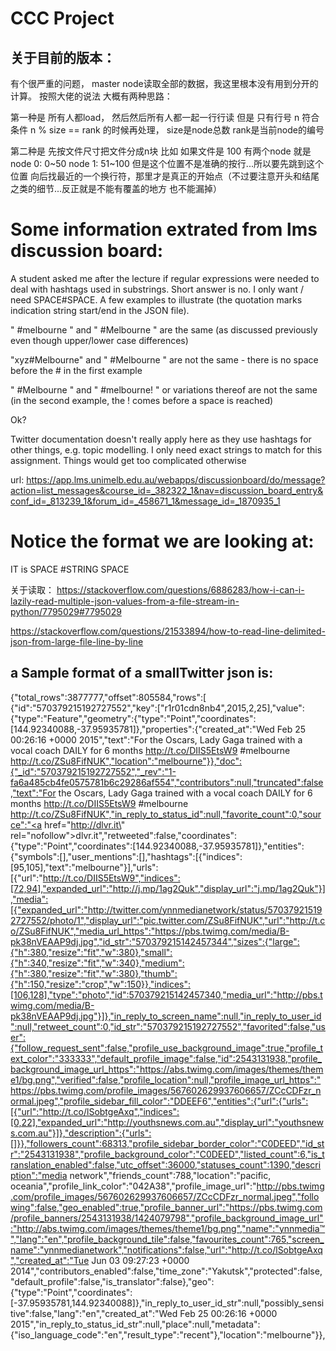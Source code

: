 # CCC Project 

## 关于目前的版本：
有个很严重的问题，
master node读取全部的数据，我这里根本没有用到分开的计算。 
按照大佬的说法
大概有两种思路：

第一种是 所有人都load， 然后然后所有人都一起一行行读 但是 只有行号 n 符合条件 n % size == rank 的时候再处理， size是node总数 rank是当前node的编号

第二种是 先按文件尺寸把文件分成n块
比如 如果文件是 100  有两个node 就是 node 0: 0~50 node 1: 51~100 
但是这个位置不是准确的按行...所以要先跳到这个位置 向后找最近的一个换行符，那里才是真正的开始点（不过要注意开头和结尾之类的细节...反正就是不能有覆盖的地方 也不能漏掉）



# Some information extrated from lms discussion board: 

A student asked me after the lecture if regular expressions were needed to deal with hashtags used in substrings. Short answer is no. I only want / need SPACE#<STRING>SPACE. A few examples to illustrate (the quotation marks indication string start/end in the JSON file).

" #melbourne " and " #Melbourne " are  the same (as discussed previously even though upper/lower case differences)

"xyz#Melbourne" and " #Melbourne " are not the same - there is no space before the # in the first example

" #Melbourne " and " #melbourne! " or variations thereof are not the same (in the second example, the ! comes before a space is reached)

Ok?

Twitter documentation doesn't really apply here as they use hashtags for other things, e.g. topic modelling. I only need exact strings to match for this assignment. Things would get too complicated otherwise

url: https://app.lms.unimelb.edu.au/webapps/discussionboard/do/message?action=list_messages&course_id=_382322_1&nav=discussion_board_entry&conf_id=_813239_1&forum_id=_458671_1&message_id=_1870935_1

# Notice the format we are looking at: 

 IT is SPACE #STRING SPACE 

 关于读取：
 https://stackoverflow.com/questions/6886283/how-i-can-i-lazily-read-multiple-json-values-from-a-file-stream-in-python/7795029#7795029

 https://stackoverflow.com/questions/21533894/how-to-read-line-delimited-json-from-large-file-line-by-line

 ## a Sample format of a smallTwitter json is: 
{"total_rows":3877777,"offset":805584,"rows":[
{"id":"570379215192727552","key":["r1r01cdn8nb4",2015,2,25],"value":{"type":"Feature","geometry":{"type":"Point","coordinates":[144.92340088,-37.95935781]},"properties":{"created_at":"Wed Feb 25 00:26:16 +0000 2015","text":"For the Oscars, Lady Gaga trained with a vocal coach DAILY for 6 months http://t.co/DIIS5EtsW9 #melbourne http://t.co/ZSu8FifNUK","location":"melbourne"}},"doc":{"_id":"570379215192727552","_rev":"1-fa6a485cb4fe0575781b6c29286af554","contributors":null,"truncated":false,"text":"For the Oscars, Lady Gaga trained with a vocal coach DAILY for 6 months http://t.co/DIIS5EtsW9 #melbourne http://t.co/ZSu8FifNUK","in_reply_to_status_id":null,"favorite_count":0,"source":"<a href=\"http://dlvr.it\" rel=\"nofollow\">dlvr.it</a>","retweeted":false,"coordinates":{"type":"Point","coordinates":[144.92340088,-37.95935781]},"entities":{"symbols":[],"user_mentions":[],"hashtags":[{"indices":[95,105],"text":"melbourne"}],"urls":[{"url":"http://t.co/DIIS5EtsW9","indices":[72,94],"expanded_url":"http://j.mp/1ag2Quk","display_url":"j.mp/1ag2Quk"}],"media":[{"expanded_url":"http://twitter.com/ynnmedianetwork/status/570379215192727552/photo/1","display_url":"pic.twitter.com/ZSu8FifNUK","url":"http://t.co/ZSu8FifNUK","media_url_https":"https://pbs.twimg.com/media/B-pk38nVEAAP9dj.jpg","id_str":"570379215142457344","sizes":{"large":{"h":380,"resize":"fit","w":380},"small":{"h":340,"resize":"fit","w":340},"medium":{"h":380,"resize":"fit","w":380},"thumb":{"h":150,"resize":"crop","w":150}},"indices":[106,128],"type":"photo","id":570379215142457340,"media_url":"http://pbs.twimg.com/media/B-pk38nVEAAP9dj.jpg"}]},"in_reply_to_screen_name":null,"in_reply_to_user_id":null,"retweet_count":0,"id_str":"570379215192727552","favorited":false,"user":{"follow_request_sent":false,"profile_use_background_image":true,"profile_text_color":"333333","default_profile_image":false,"id":2543131938,"profile_background_image_url_https":"https://abs.twimg.com/images/themes/theme1/bg.png","verified":false,"profile_location":null,"profile_image_url_https":"https://pbs.twimg.com/profile_images/567602629937606657/ZCcCDFzr_normal.jpeg","profile_sidebar_fill_color":"DDEEF6","entities":{"url":{"urls":[{"url":"http://t.co/lSobtgeAxq","indices":[0,22],"expanded_url":"http://youthsnews.com.au","display_url":"youthsnews.com.au"}]},"description":{"urls":[]}},"followers_count":68313,"profile_sidebar_border_color":"C0DEED","id_str":"2543131938","profile_background_color":"C0DEED","listed_count":6,"is_translation_enabled":false,"utc_offset":36000,"statuses_count":1390,"description":"media network","friends_count":788,"location":"pacific, oceania","profile_link_color":"042A38","profile_image_url":"http://pbs.twimg.com/profile_images/567602629937606657/ZCcCDFzr_normal.jpeg","following":false,"geo_enabled":true,"profile_banner_url":"https://pbs.twimg.com/profile_banners/2543131938/1424079798","profile_background_image_url":"http://abs.twimg.com/images/themes/theme1/bg.png","name":"ynnmedia™","lang":"en","profile_background_tile":false,"favourites_count":765,"screen_name":"ynnmedianetwork","notifications":false,"url":"http://t.co/lSobtgeAxq","created_at":"Tue Jun 03 09:27:23 +0000 2014","contributors_enabled":false,"time_zone":"Yakutsk","protected":false,"default_profile":false,"is_translator":false},"geo":{"type":"Point","coordinates":[-37.95935781,144.92340088]},"in_reply_to_user_id_str":null,"possibly_sensitive":false,"lang":"en","created_at":"Wed Feb 25 00:26:16 +0000 2015","in_reply_to_status_id_str":null,"place":null,"metadata":{"iso_language_code":"en","result_type":"recent"},"location":"melbourne"}},